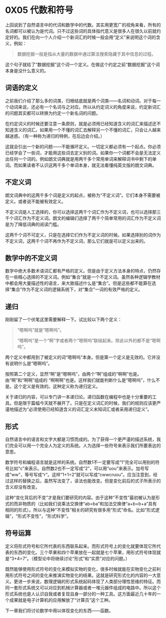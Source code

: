 # 0X05 代数和符号

上回说到了自然语言中的代词和数学中的代数。其实用更宽广的视角来看，所有的名词都可以被认为是代词。只不过这些词的具体指代意义是很多人在很久以前就约定好的。我们在向一个人介绍一个新词汇的时候一般会用“定义”来说明这个词的含义，例如：

>数据挖掘一般是指从大量的数据中通过算法搜索隐藏于其中信息的过程。

这个句子就给了“数据挖掘”这个词一个定义。在做这个约定之前“数据挖掘”这个词本身是没什么意义的。

## 词语的定义

之前我们介绍了那么多的词类，归根结底就是两个词类——名词和动词。对于每一个动词来说，还必有一个名词与之对应。所以从约定词义的角度来说，约定新词汇的问题其实都可以转换为约定一个新名词的问题。

在约定词义的时候还要注意一条原则，就是必须用已经知道含义的词汇来描述还不知道含义的词汇。如果用一个不懂的词汇去解释另一个不懂的词汇，只会让人越来越迷惑。（有一种称为递归的特例，在后边会介绍。）

这就会引出一个新的问题——不能循环定义。一切定义都必须有一个起点。你必须已经学会了一些词，才能用这些词去定义别的词。如果你一个词都不会是无法定义出任何一个词的。例如朗文词典就是用两千多个常用单词来解释词书中剩下的单词。而如果读者不认识这两千多个单词本身，就无法看懂纯英文版的朗文词典。

## 不定义词

朗文词典中的这两千多个词是定义的起点，被称为“不定义词”。它们本身不需要被定义。或者说不能被有效定义。

不定义词是人工选择的，你可以选择这两千个词汇作为不定义词，也可以选择那三千个词汇作为不定义词。朗文的编辑们选择了两千个简单常用的词汇作为不定义词是为了降低词典的阅读门槛。

这两千个词不可定义，只是在选择它们作为不定义词的时候。如果选择别的词作为不定义词，这两千个词不再作为不定义词，那么它们就是可以定义出来的。

## 数学中的不定义词

数学中绝大多数术语词汇都有严格的定义。但是由于定义方法本身的特点，仍然存在一些精心选择的不定义词。例如“集合”就是一个不定义词。虽然各种逻辑学教材中都会用大量描述性的语言，来大致描述什么是“集合”。但是这些都不能算在选择“集合”作为不定义词的逻辑系统下，对“集合”一词的有效严格的定义。

## 递归

刚刚留了一个伏笔这里需要解释一下。试比较以下两个定义：

>“嗯啊呜”就是“嗯啊呜”。
>
>“嗯啊呜”是一个“啊”字或者两个“嗯啊呜”联结起来。除此以外的都不是“嗯啊呜”。

两个定义中都用到了被定义的词“嗯啊呜”本身。但是第一个定义是无效的。它并没有说明什么是“嗯啊呜”。

按照第二个定义，显然“啊”是“嗯啊呜”，由两个“啊”组成的“啊啊”也是。由“啊”和“啊啊”组成的 “啊啊啊”也是。这样我们就能判断什么是“嗯啊呜”，什么不是。这个定义是有效的。这种定义称为递归定义。

关于递归的内容，可以专门讲一本递归论。递归函数在编程中也是十分重要的工具。但是限于篇幅今天就不展开了。只是在定义词汇的时候，我们的规则应该更严谨地描述为“必须使用已经知道含义的词汇定义未知词汇或者采用递归定义”。

## 形式

自然语言中的语言和文字大都是习惯而成的。为了获得一个更严谨的描述系统，我们完全可以用一个完全人为定义的系统。人为选择一些符号来表示我们所要表达的意思。

数学符号和编程语言就是这样的系统。自然数1不一定要写成“1”完全可以用别的符号比如“c”来表示。自然数2也不一定写成“2”，可以用“uou”来表示。加号写成“ww”，等号写成“r”。这样“1+1=2”就可以写成“cwwcruou”。应当注意到，经过这样的替换之后，虽然写法变了，读法也能改变。但是变化前后的式子所表示的含义却没有改变。

这种“变化背后的不变”才是我们要研究的内容。由于这种“不变性”最初被认为是形式的而非物质的（比如我们说乘法交换律“ab=ba”和加法交换律“a+b=b+a”具有相同的形式）。所以与这种“不变性”相关的研究有很多用“形式”命名。比如“形式逻辑”，“形式不变性”，“形式科学”。

## 符号运算

定义将形式符号和它所代表的东西联系起来。而形式符号上的变化就要体现它所代表的东西的变化。三个苹果和四个苹果放在一起就是七个苹果，用形式符号体现就是“3+4=7”。（模型论中将继续讨论“形式”和“实质”对应的问题。）

既然能够使用形式符号的变化来模拟实物的变化，很多时候就能在实物变化之前利用形式符号之间的变化来推演实物变化的结果。这就是研究形式化的内容的一大意义。更进一步来说，数理逻辑的形式系统起码体现了人类部分理性思维的特征。而同一套形式系统又可以对应到机械计算器或者一堆元器件组成的电路中。所以这个形式系统也是人认识自我或者复现自身一部分的一种工具。这方面最近几十年的一个成果就是电子计算机的应用解放了“计算员”这个工种。

下一章我们将讨论数学中用以体现变化的东西——函数。